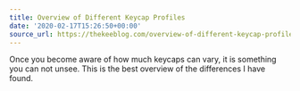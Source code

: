 ```yaml
---
title: Overview of Different Keycap Profiles
date: '2020-02-17T15:26:50+00:00'
source_url: https://thekeeblog.com/overview-of-different-keycap-profiles/
---
```

Once you become aware of how much keycaps can vary, it is something you can not unsee. This is the best overview of the differences I have found.
